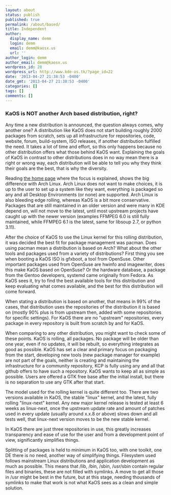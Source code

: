 ```yaml
---
layout: about
status: publish
published: true
permalink: /about/based/
title: Independent
author:
  display_name: demm
  login: demm
  email: demm@kaosx.us
  url: ''
author_login: demm
author_email: demm@kaosx.us
wordpress_id: 28
wordpress_url: http://www.kde-os.tk/?page_id=22
date: '2013-04-27 21:38:53 -0400'
date_gmt: '2013-04-27 21:38:53 -0400'
categories: []
tags: []
comments: []
---
```

### KaOS is NOT another Arch based distribution, right?
Any time a new distribution is announced, the question always comes, why another one? A distribution like KaOS does not start building roughly 2000 packages from scratch, sets up all infrastructure for repositories, code, website, forum, build-system, ISO releases, if another distribution fulfilled the need. It takes a lot of time and effort, so this only happens because no other distribution offers what those behind KaOS want. Explaining the goals of KaOS in contrast to other distributions does in no way mean there is a right or wrong way, each distribution will be able to tell you why they think their goals are the best, that is why the diversity.

Reading <a title="kaosx.us" href="http://kaosx.us/">the home page</a> where the focus is explained, shows the big difference with Arch Linux. Arch Linux does not want to make choices, it is up to the user to set up a system like they want, everything is packaged so any and all Desktop Environments (or none) are supported. Arch Linux is also bleeding edge rolling, whereas KaOS is a bit more conservative. Packages that are still maintained in an older version and were many in KDE depend on, will not move to the latest, until most upstream projects have caught up with the newer version (examples FFMPEG 6.0 is still fully maintained, while FFMPEG 6.1 is the latest, same for libsoup 2.7, or python 3.11).

After the choice of KaOS to use the Linux kernel for this rolling distribution, it was decided the best fit for package management was pacman. Does using pacman mean a distribution is based on Arch? What about the other tools and packages used from a variety of distributions? First thing you see when booting a KaOS ISO is gfxboot, a tool from OpenSuse. Other important packages used from OpenSuse are hwinfo and imagewriter, does this make KaOS based on OpenSuse? Or the hardware database, a package from the Gentoo developers, systemd came originally from Fedora. As KaOS sees it, try to find the best available tools for this distribution and keep evaluating what comes available, and the best for this distribution will come forward.

When stating a distribution is based on another, that means in 99% of the cases, that distribution uses the repositories of the distribution it is based on (mostly 90% plus is from upstream then, added with some repositories for specific settings). For KaOS there are no "upstream" repositories, every package in every repository is built from scratch by and for KaOS.

When comparing to any other distribution, you might want to check some of these points. KaOS is rolling, all packages. No package will be older than one year, even if no updates, it will be rebuilt, so everything integrates as good as possible. KaOS has set a clear and primary focus on packaging from the start, developing new tools (new package manager for example) are not part of the goals, neither is creating and maintaining the infrastructure for a community repository, KCP is fully using any and all that github offers to have such a repository. KaOS wants to keep all as simple as possible. Users are offered a GTK free base after the initial install, but there is no separation to use any GTK after that start.

The model used for the rolling kernel is quite different too. There are two versions available in KaOS, the stable "linux" kernel, and the latest, fully rolling "linux-next" kernel. Any new major kernel release is tested at least 6 weeks as linux-next, once the upstream update rate and amount of patches used in every update (usually around x.x.8 or above) slows down and all tests well, that linux-next version moves to be the new stable kernel.

In KaOS there are just three repositories in use, this greatly increases transparency and ease of use for the user and from a development point of view, significantly simplifies things.

Splitting of packages is held to minimum in KaOS too, with one toolkit, one DE there is no need, another way of simplifying things. Filesystem used follows mainstream Linux distributions and application development as much as possible. This means that /lib, /bin, /sbin, /usr/sbin contain regular files and binaries, these are not filled with symlinks. A move to get all those in /usr might be best in the future, but at this stage, needing thousands of symlinks to make that work is not what KaOS sees as a clean and simple solution.
